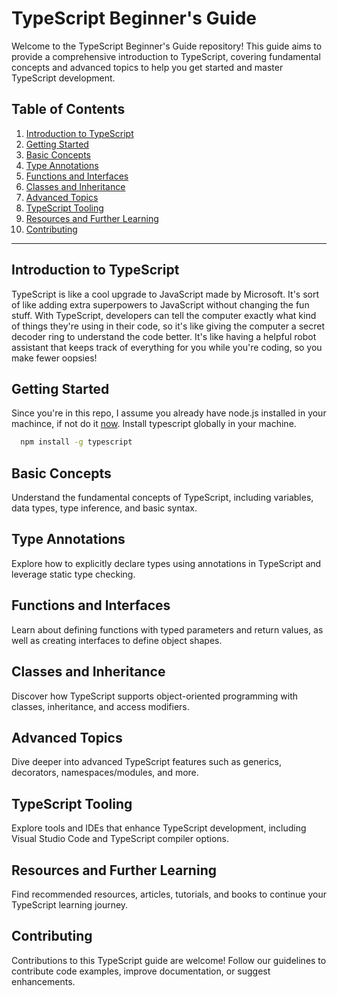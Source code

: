 # TypeScript Beginner's Guide

Welcome to the TypeScript Beginner's Guide repository! This guide aims to provide a comprehensive introduction to TypeScript, covering fundamental concepts and advanced topics to help you get started and master TypeScript development.

## Table of Contents

1. [Introduction to TypeScript](#introduction-to-typescript)
2. [Getting Started](#getting-started)
3. [Basic Concepts](#basic-concepts)
4. [Type Annotations](#type-annotations)
5. [Functions and Interfaces](#functions-and-interfaces)
6. [Classes and Inheritance](#classes-and-inheritance)
7. [Advanced Topics](#advanced-topics)
8. [TypeScript Tooling](#typescript-tooling)
9. [Resources and Further Learning](#resources-and-further-learning)
10. [Contributing](#contributing)

---

## Introduction to TypeScript

TypeScript is like a cool upgrade to JavaScript made by Microsoft. It's sort of like adding extra superpowers to JavaScript without changing the fun stuff. With TypeScript, developers can tell the computer exactly what kind of things they're using in their code, so it's like giving the computer a secret decoder ring to understand the code better. It's like having a helpful robot assistant that keeps track of everything for you while you're coding, so you make fewer oopsies!

## Getting Started

Since you're in this repo, I assume you already have node.js installed in your machince, if not do it [now](https://nodejs.org/en). Install typescript globally in your machine.
 ```bash
   npm install -g typescript
   ```


## Basic Concepts

Understand the fundamental concepts of TypeScript, including variables, data types, type inference, and basic syntax.

## Type Annotations

Explore how to explicitly declare types using annotations in TypeScript and leverage static type checking.

## Functions and Interfaces

Learn about defining functions with typed parameters and return values, as well as creating interfaces to define object shapes.

## Classes and Inheritance

Discover how TypeScript supports object-oriented programming with classes, inheritance, and access modifiers.

## Advanced Topics

Dive deeper into advanced TypeScript features such as generics, decorators, namespaces/modules, and more.

## TypeScript Tooling

Explore tools and IDEs that enhance TypeScript development, including Visual Studio Code and TypeScript compiler options.

## Resources and Further Learning

Find recommended resources, articles, tutorials, and books to continue your TypeScript learning journey.

## Contributing

Contributions to this TypeScript guide are welcome! Follow our guidelines to contribute code examples, improve documentation, or suggest enhancements.
